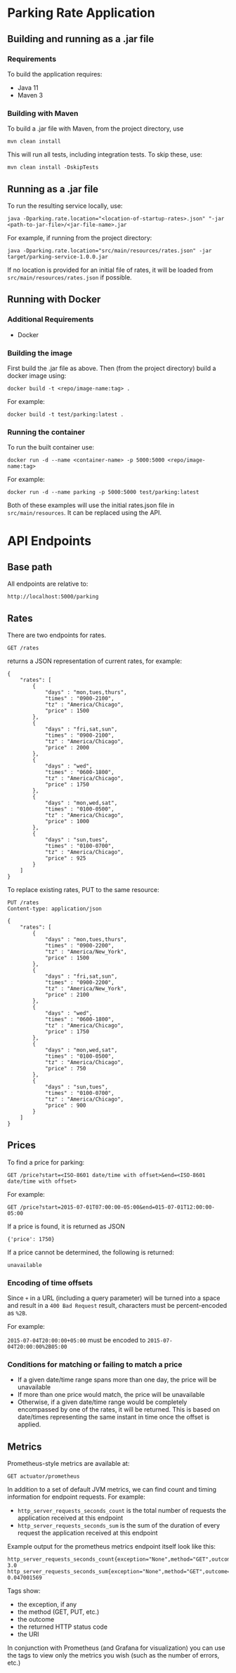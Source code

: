# Parking Rate Application

## Building and running as a .jar file

### Requirements

To build the application requires:

- Java 11
- Maven 3

### Building with Maven

To build a .jar file with Maven, from the project directory, use

`mvn clean install`

This will run all tests, including integration tests. To skip these, use:

`mvn clean install -DskipTests`
 
## Running as a .jar file

To run the resulting service locally, use:

`java -Dparking.rate.location="<location-of-startup-rates>.json" "-jar <path-to-jar-file>/<jar-file-name>.jar`

For example, if running from the project directory:

`java -Dparking.rate.location="src/main/resources/rates.json" -jar target/parking-service-1.0.0.jar`

If no location is provided for an initial file of rates, it will be loaded from `src/main/resources/rates.json` if possible.

## Running with Docker

### Additional Requirements 

- Docker

### Building the image

First build the .jar file as above. Then (from the project directory) build a docker image using:

`docker build -t <repo/image-name:tag> .`

For example:

`docker build -t test/parking:latest .`

### Running the container

To run the built container use:

`docker run -d --name <container-name> -p 5000:5000 <repo/image-name:tag>`

For example:

`docker run -d --name parking -p 5000:5000 test/parking:latest`

Both of these examples will use the initial rates.json file in `src/main/resources`. It can be replaced using the API.

# API Endpoints
              
## Base path

All endpoints are relative to:

`http://localhost:5000/parking`

## Rates

There are two endpoints for rates.
                
```
GET /rates
```

returns a JSON representation of current rates, for example:

```
{
	"rates": [
		{
			"days" : "mon,tues,thurs",
			"times" : "0900-2100",
			"tz" : "America/Chicago",
			"price" : 1500
		},
		{
			"days" : "fri,sat,sun",
			"times" : "0900-2100",
			"tz" : "America/Chicago",
			"price" : 2000
		},
		{
			"days" : "wed",
			"times" : "0600-1800",
			"tz" : "America/Chicago",
			"price" : 1750
		},
		{
			"days" : "mon,wed,sat",
			"times" : "0100-0500",
			"tz" : "America/Chicago",
			"price" : 1000
		},
		{
			"days" : "sun,tues",
			"times" : "0100-0700",
			"tz" : "America/Chicago",
			"price" : 925
		}
	]
}
```

To replace existing rates, PUT to the same resource:

```
PUT /rates
Content-type: application/json

{
	"rates": [
		{
			"days" : "mon,tues,thurs",
			"times" : "0900-2200",
			"tz" : "America/New_York",
			"price" : 1500
		},
		{
			"days" : "fri,sat,sun",
			"times" : "0900-2200",
			"tz" : "America/New_York",
			"price" : 2100
		},
		{
			"days" : "wed",
			"times" : "0600-1800",
			"tz" : "America/Chicago",
			"price" : 1750
		},
		{
			"days" : "mon,wed,sat",
			"times" : "0100-0500",
			"tz" : "America/Chicago",
			"price" : 750
		},
		{
			"days" : "sun,tues",
			"times" : "0100-0700",
			"tz" : "America/Chicago",
			"price" : 900
		}
	]
}
```
## Prices

To find a price for parking:

```
GET /price?start=<ISO-8601 date/time with offset>&end=<ISO-8601 date/time with offset>
```

For example:

```
GET /price?start=2015-07-01T07:00:00-05:00&end=015-07-01T12:00:00-05:00
```
 
If a price is found, it is returned as JSON

```
{'price': 1750}
```
  
If a price cannot be determined, the following is returned:

`unavailable`

### Encoding of time offsets

Since `+` in a URL (including a query parameter) will be turned into a space and result in a `400 Bad Request` result, 
characters must be percent-encoded as `%2B`.

For example:

`2015-07-04T20:00:00+05:00` must be encoded to `2015-07-04T20:00:00%2B05:00`

### Conditions for matching or failing to match a price

- If a given date/time range spans more than one day, the price will be unavailable
- If more than one price would match, the price will be unavailable
- Otherwise, if a given date/time range would be completely encompassed by one of the rates, it will be returned. This
is based on date/times representing the same instant in time once the offset is applied. 

## Metrics

Prometheus-style metrics are available at:

`GET actuator/prometheus`

In addition to a set of default JVM metrics, we can find count and timing information for endpoint requests. For example:

- `http_server_requests_seconds_count` is the total number of requests the application received at this endpoint
- `http_server_requests_seconds_sum` is the sum of the duration of every request the application received at this endpoint

Example output for the prometheus metrics endpoint itself look like this:

```
http_server_requests_seconds_count{exception="None",method="GET",outcome="SUCCESS",status="200",uri="/actuator/prometheus",} 3.0
http_server_requests_seconds_sum{exception="None",method="GET",outcome="SUCCESS",status="200",uri="/actuator/prometheus",} 0.047001569
```

Tags show:
- the exception, if any
- the method (GET, PUT, etc.)
- the outcome
- the returned HTTP status code
- the URI

In conjunction with Prometheus (and Grafana for visualization) you can use the tags to view only the metrics you wish (such as the number of errors, etc.) 
